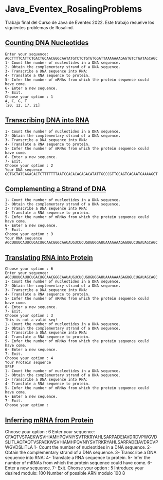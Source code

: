 # Java_Eventex_RosalingProblems
Trabajo final del Curso de Java de Eventex 2022. Este trabajo resuelve los siguientes problemas de Rosalind.

## [Counting DNA Nucleotides](https://rosalind.info/problems/dna/)

```
Enter your sequence: AGCTTTTCATTCTGACTGCAACGGGCAATATGTCTCTGTGTGGATTAAAAAAAGAGTGTCTGATAGCAGC
1- Count the number of nucleotides in a DNA sequence. 
2- Obtain the complementary strand of a DNA sequence.
3- Transcribe a DNA sequence into RNA:
4- Translate a RNA sequence to protein.
5- Infer the number of mRNAs from which the protein sequence could have come.
6- Enter a new sequence.
7- Exit.
Choose your option : 1
A, C, G, T
[20, 12, 17, 21]
```

## [Transcribing DNA into RNA](https://rosalind.info/problems/rna/)

```
1- Count the number of nucleotides in a DNA sequence. 
2- Obtain the complementary strand of a DNA sequence.
3- Transcribe a DNA sequence into RNA:
4- Translate a RNA sequence to protein.
5- Infer the number of mRNAs from which the protein sequence could have come.
6- Enter a new sequence.
7- Exit.
Choose your option : 2
Your DNA sequence
GCTGCTATCAGACACTCTTTTTTTAATCCACACAGAGACATATTGCCCGTTGCAGTCAGAATGAAAAGCT
```

## [Complementing a Strand of DNA](https://rosalind.info/problems/revc/)

```
1- Count the number of nucleotides in a DNA sequence. 
2- Obtain the complementary strand of a DNA sequence.
3- Transcribe a DNA sequence into RNA:
4- Translate a RNA sequence to protein.
5- Infer the number of mRNAs from which the protein sequence could have come.
6- Enter a new sequence.
7- Exit.
Choose your option : 3
Your RNA sequence
AGCUUUUCAUUCUGACUGCAACGGGCAAUAUGUCUCUGUGUGGAUUAAAAAAAGAGUGUCUGAUAGCAGC
```

## [Translating RNA into Protein](https://rosalind.info/problems/prot/)

```
Choose your option : 6
Enter your sequence: AGCUUUUCAUUCUGACUGCAACGGGCAAUAUGUCUCUGUGUGGAUUAAAAAAAGAGUGUCUGAUAGCAGC
1- Count the number of nucleotides in a DNA sequence. 
2- Obtain the complementary strand of a DNA sequence.
3- Transcribe a DNA sequence into RNA:
4- Translate a RNA sequence to protein.
5- Infer the number of mRNAs from which the protein sequence could have come.
6- Enter a new sequence.
7- Exit.
Choose your option : 3
This is not a valid seq!
1- Count the number of nucleotides in a DNA sequence. 
2- Obtain the complementary strand of a DNA sequence.
3- Transcribe a DNA sequence into RNA:
4- Translate a RNA sequence to protein.
5- Infer the number of mRNAs from which the protein sequence could have come.
6- Enter a new sequence.
7- Exit.
Choose your option : 4
Your Protein sequence
SFSF
1- Count the number of nucleotides in a DNA sequence. 
2- Obtain the complementary strand of a DNA sequence.
3- Transcribe a DNA sequence into RNA:
4- Translate a RNA sequence to protein.
5- Infer the number of mRNAs from which the protein sequence could have come.
6- Enter a new sequence.
7- Exit.
Choose your option : 
```

## [Inferring mRNA from Protein](https://rosalind.info/problems/mrna/)

Choose your option : 6
Enter your sequence: CFAQTVSPAEKWSVHIAMHPQVNIYSVTRKRYAHLSARPADEIAVDRDVPWGVDSLITLACFAQTVSPAEKWSVHIAMHPQVNIYSVTRKRYAHLSARPADEIAVDRDVPWGVDSLITLA
1- Count the number of nucleotides in a DNA sequence. 
2- Obtain the complementary strand of a DNA sequence.
3- Transcribe a DNA sequence into RNA:
4- Translate a RNA sequence to protein.
5- Infer the number of mRNAs from which the protein sequence could have come.
6- Enter a new sequence.
7- Exit.
Choose your option : 5
Introduce your desired modulo:
100
Number of possible ARN modulo 100
8

